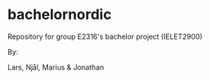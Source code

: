 # bachelornordic
Repository for group E2316's bachelor project (IELET2900)


By:

Lars,
Njål,
Marius &
Jonathan